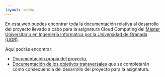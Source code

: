 ```yaml
---
layout: index
---
```

En esta web puedes encontrar toda la documentación relativa al desarrollo del proyecto llevado a cabo para la asignatura Cloud Computing del [Máster Universitario en Ingeniería Informática por la Universidad de Granada (UGR)](http://masteres.ugr.es/ing-informatica/pages/info_academica).

Aquí podrás encontrar:

- [Documentación propia del proyecto.](documentos/documentacion.md)
- [Documentación de los objetivos transversales](documentos/objetivos.md) que se completarán como consecuencia del desarrollo del proyecto para la asignatura.
